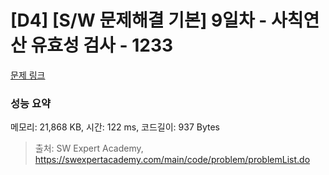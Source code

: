 # [D4] [S/W 문제해결 기본] 9일차 - 사칙연산 유효성 검사 - 1233 

[문제 링크](https://swexpertacademy.com/main/code/problem/problemDetail.do?contestProbId=AV141176AIwCFAYD) 

### 성능 요약

메모리: 21,868 KB, 시간: 122 ms, 코드길이: 937 Bytes



> 출처: SW Expert Academy, https://swexpertacademy.com/main/code/problem/problemList.do